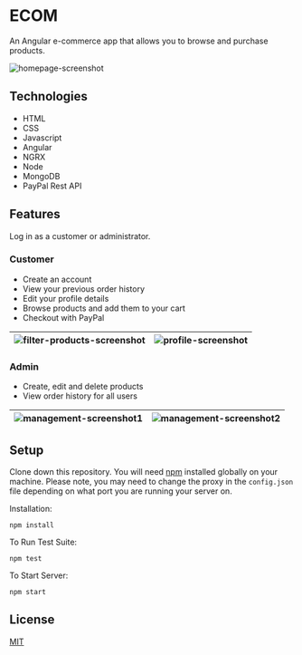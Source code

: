 # ECOM

An Angular e-commerce app that allows you to browse and purchase products.

![homepage-screenshot](https://user-images.githubusercontent.com/20817675/119685410-3ec03b00-be3d-11eb-97bc-2bb879758e13.png)

## Technologies

- HTML
- CSS
- Javascript
- Angular
- NGRX
- Node
- MongoDB
- PayPal Rest API

## Features

Log in as a customer or administrator.

### Customer

- Create an account
- View your previous order history
- Edit your profile details
- Browse products and add them to your cart
- Checkout with PayPal

| ![filter-products-screenshot](https://user-images.githubusercontent.com/20817675/119688655-138b1b00-be40-11eb-9c50-3da64e3c0360.png) | ![profile-screenshot](https://user-images.githubusercontent.com/20817675/119974767-fde73400-bfac-11eb-9d01-0e9390f456ae.png) |
| ------------------------------------------------------------------------------------------------------------------------------------ | ---------------------------------------------------------------------------------------------------------------------------- |

### Admin

- Create, edit and delete products
- View order history for all users

| ![management-screenshot1](https://user-images.githubusercontent.com/20817675/119685011-e721cf80-be3c-11eb-8741-375c0aacd69a.png) | ![management-screenshot2](https://user-images.githubusercontent.com/20817675/119685029-ea1cc000-be3c-11eb-86ec-ba4846684e99.png) |
| -------------------------------------------------------------------------------------------------------------------------------- | -------------------------------------------------------------------------------------------------------------------------------- |

## Setup

Clone down this repository. You will need [npm](https://nodejs.org/en/download/) installed globally on your machine. Please note, you may need to change the proxy in the `config.json` file depending on what port you are running your server on.

Installation:

`npm install`

To Run Test Suite:

`npm test`

To Start Server:

`npm start`

## License

[MIT](https://choosealicense.com/licenses/mit/)
